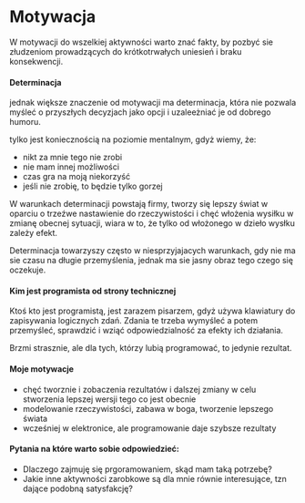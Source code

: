# Motywacja

W motywacji do wszelkiej aktywności warto znać fakty, by pozbyć sie złudzeniom prowadzących do krótkotrwałych uniesień i braku konsekwencji.

#### Determinacja

jednak większe znaczenie od motywacji ma determinacja,
która nie pozwala myśleć o przyszłych decyzjach jako opcji i uzaleeżniać je od dobrego humoru.

tylko jest koniecznością na poziomie mentalnym, gdyż wiemy, że:

+ nikt za mnie tego nie zrobi
+ nie mam innej możliwości
+ czas gra na moją niekorzyść
+ jeśli nie zrobię, to będzie tylko gorzej


W warunkach determinacji powstają firmy, tworzy się lepszy świat w oparciu o 
trzeźwe nastawienie do rzeczywistości i chęć włożenia wysiłku w zmianę obecnej sytuacji,
wiara w to, że tylko od włożonego w dzieło wysłku zależy efekt.
 
Determinacja towarzyszy często w niesprzyjajacych warunkach, gdy 
nie ma sie czasu na długie przemyślenia, jednak ma sie jasny obraz tego czego się oczekuje.


 
#### Kim jest programista od strony technicznej
Ktoś kto jest programistą, jest zarazem pisarzem, gdyż używa klawiatury do zapisywania logicznych zdań.
Zdania te trzeba wymyśleć a potem przemyśleć, sprawdzić i wziąć odpowiedzialność za efekty ich działania.

Brzmi strasznie, ale dla tych, którzy lubią programować, to jedynie rezultat.


#### Moje motywacje

+ chęć tworznie i zobaczenia rezultatów i dalszej zmiany w celu stworzenia lepszej wersji tego co jest obecnie
+ modelowanie rzeczywistości, zabawa w boga, tworzenie lepszego świata
+ wcześniej w elektronice, ale programowanie daje szybsze rezultaty
    

#### Pytania na które warto sobie odpowiedzieć:
- Dlaczego zajmuję się prgoramowaniem, skąd mam taką potrzebę?
- Jakie inne aktywności zarobkowe są dla mnie równie interesujące, tzn dające podobną satysfakcję?


  


